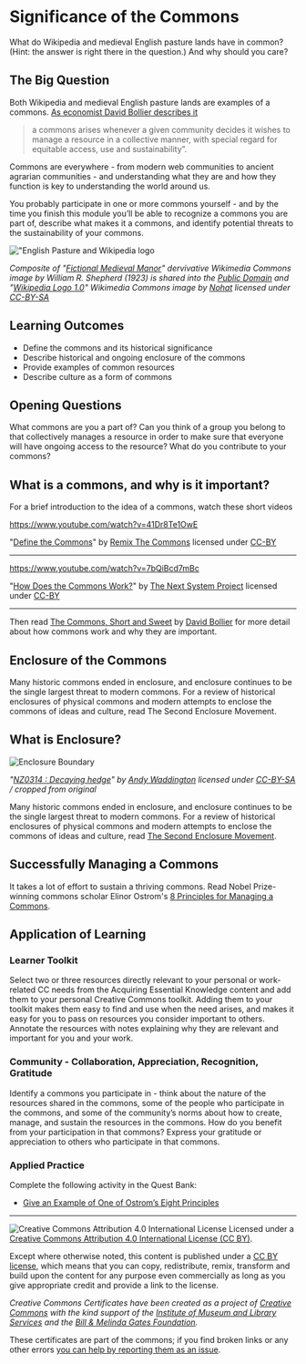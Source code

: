 # Significance of the Commons

What do Wikipedia and medieval English pasture lands have in common? (Hint: the answer is right there in the question.) And why should you care?

## The Big Question

Both Wikipedia and medieval English pasture lands are examples of a commons. [As economist David Bollier describes it](http://bollier.org/commons-short-and-sweet)

> a commons arises whenever a given community decides it wishes to manage a resource in a collective manner, with special regard for equitable access, use and sustainability”.

Commons are everywhere - from modern web communities to ancient agrarian communities - and understanding what they are and how they function is key to understanding the world around us. 

You probably participate in one or more commons yourself - and by the time you finish this module you’ll be able to recognize a commons you are part of, describe what makes it a commons, and identify potential threats to the sustainability of your commons.    

!["English Pasture and Wikipedia logo](https://github.com/creativecommons/cc-cert-core/blob/master/images/commons/pasture-wikipedia.jpg "English Pasture and Wikipedia logo")

*Composite of "[Fictional Medieval Manor](https://commons.wikimedia.org/wiki/File:Plan_mediaeval_manor.jpg)" dervivative Wikimedia Commons image by William R. Shepherd (1923) is shared into the [Public Domain](https://en.wikipedia.org/wiki/public_domain) and  "[Wikipedia Logo 1.0](https://commons.wikimedia.org/wiki/File:Wikipedia_Logo_1.0.png)"  Wikimedia Commons image by [Nohat](https://meta.wikimedia.org/wiki/User:Nohat)  licensed under [CC-BY-SA](https://creativecommons.org/licenses/by-sa/3.0/)*



## Learning Outcomes

* Define the commons and its historical significance
* Describe historical and ongoing enclosure of the commons
* Provide examples of common resources
* Describe culture as a form of commons

## Opening Questions

What commons are you a part of? Can you think of a group you belong to that collectively manages a resource in order to make sure that everyone will have ongoing access to the resource? What do you contribute to your commons? 

## What is a commons, and why is it important?

For a brief introduction to the idea of a commons, watch these short videos

https://www.youtube.com/watch?v=41Dr8Te1OwE

"[Define the Commons](https://www.youtube.com/watch?v=41Dr8Te1OwE)" by [Remix The Commons](https://www.youtube.com/channel/UChz4DMZKHYnAPVEjXduVFIA) licensed under [CC-BY](https://creativecommons.org/licenses/by/3.0/)

----

https://www.youtube.com/watch?v=7bQiBcd7mBc

"[How Does the Commons Work?](https://www.youtube.com/watch?v=7bQiBcd7mBc)" by [The Next System Project](https://www.youtube.com/channel/UC0Gw_ZWRG2eY_hPkAL7eNZg) licensed under [CC-BY](https://creativecommons.org/licenses/by/3.0/)

----

Then read [The Commons, Short and Sweet](http://bollier.org/commons-short-and-sweet)  by [David Bollier](http://bollier.org/) for more detail about how commons work and why they are important. 

##  Enclosure of the Commons
Many historic commons ended in enclosure, and enclosure continues to be the single largest threat to modern commons. For a review of historical enclosures of physical commons and modern attempts to enclose the commons of ideas and culture, read The Second Enclosure Movement.


## What is Enclosure?

![Enclosure Boundary](https://github.com/creativecommons/cc-cert-core/blob/master/images/commons/hedge-enclosure-boundary.jpg "photo of Enclosure Boundary")

*"[NZ0314 : Decaying hedge](http://www.geograph.org.uk/photo/1715089)" by [Andy Waddington](http://www.geograph.org.uk/profile/34816) licensed under [CC-BY-SA](http://creativecommons.org/licenses/by-sa/2.0/) / cropped from original*

Many historic commons ended in enclosure, and enclosure continues to be the single largest threat to modern commons. For a review of historical enclosures of physical commons and modern attempts to enclose the commons of ideas and culture, read [The Second Enclosure Movement](http://boyle.yupnet.org/chapter-3-second-enclosure-movement/). 

## Successfully Managing a Commons

It takes a lot of effort to sustain a thriving commons. Read Nobel Prize-winning commons scholar Elinor Ostrom's [8 Principles for Managing a Commons](http://www.onthecommons.org/magazine/elinor-ostroms-8-principles-managing-commmons). 


## Application of Learning


### Learner Toolkit

Select two or three resources directly relevant to your personal or work-related CC needs from the Acquiring Essential Knowledge content and add them to your personal Creative Commons toolkit. Adding them to your toolkit makes them easy to find and use when the need arises, and makes it easy for you to pass on resources you consider important to others. Annotate the resources with notes explaining why they are relevant and important for you and your work.

### Community - Collaboration, Appreciation, Recognition, Gratitude

Identify a commons you participate in - think about the nature of the resources shared in the commons, some of the people who participate in the commons, and some of the community’s norms about how to create, manage, and sustain the resources in the commons. How do you benefit from your participation in that commons? Express your gratitude or appreciation to others who participate in that commons. 

### Applied Practice
Complete the following activity in the Quest Bank:

* [Give an Example of One of Ostrom’s Eight Principles](https://quests.creativecommons.org/assignments/ostroms-eight-principles)

----

![Creative Commons Attribution 4.0 International License](https://github.com/creativecommons/cc-cert-core/blob/master/images/cc-by-88x31.png "CC BY")
Licensed under a [Creative Commons Attribution 4.0 International License (CC BY)](https://creativecommons.org/licenses/by/4.0/).

Except where otherwise noted, this content is published under a [CC BY license](https://creativecommons.org/licenses/by/4.0/), which means that you can copy, redistribute, remix, transform and build upon the content for any purpose even commercially as long as you give appropriate credit and provide a link to the license.

*Creative Commons Certificates have been created as a project of [Creative Commons](http://creativecommons.org/) with the kind support of the [Institute of Museum and Library Services](https://www.imls.gov/) and the [Bill &amp; Melinda Gates Foundation](http://www.gatesfoundation.org/).*

These certificates are part of the commons; if you find broken links or any other errors  [you can help by reporting them as an issue](https://github.com/creativecommons/cc-cert-core/issues).






